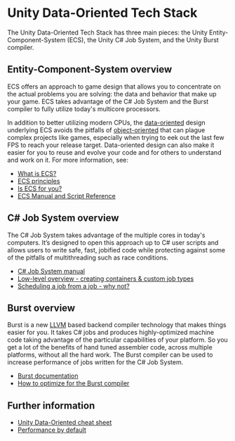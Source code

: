 # Unity Data-Oriented Tech Stack

The Unity Data-Oriented Tech Stack has three main pieces: the Unity Entity-Component-System (ECS), the Unity C# Job System, and the Unity Burst compiler.

## Entity-Component-System overview

ECS offers an approach to game design that allows you to concentrate on the actual problems you are solving: the data and behavior that make up your game. ECS takes advantage of the C# Job System and the Burst compiler to fully utilize today's multicore processors. 

In addition to better utilizing modern CPUs, the [data-oriented](https://en.wikipedia.org/wiki/Data-oriented_design) design underlying ECS avoids the pitfalls of [object-oriented](https://simple.wikipedia.org/wiki/Object-oriented_programming) that can plague complex projects like games, especially when trying to eek out the last few FPS to reach your release target. Data-oriented design can also make it easier for you to reuse and evolve your code and for others to understand and work on it. For more information, see:

- [What is ECS?](getting_started.md)
- [ECS principles](ecs_principles_and_vision.md)
- [Is ECS for you?](is_ecs_for_you.md)
- [ECS Manual and Script Reference](https://docs.unity3d.com/Packages/com.unity.entities@latest?preview=1&subfolder=/manual/index.html)

## C# Job System overview

The C# Job System takes advantage of the multiple cores in today's computers. It’s designed to open this approach up to C# user scripts and allows users to write safe, fast, jobified code while protecting against some of the pitfalls of multithreading such as race conditions.

- [C# Job System manual](https://docs.unity3d.com/Manual/JobSystem.html)
- [Low-level overview - creating containers & custom job types](https://docs.unity3d.com/Packages/com.unity.jobs@latest?preview=1&subfolder=/manual/custom_job_types.html)
- [Scheduling a job from a job - why not?](https://docs.unity3d.com/Packages/com.unity.jobs@latest?preview=1&subfolder=/manual/scheduling_a_job_from_a_job.html)

## Burst overview

Burst is a new [LLVM](https://en.wikipedia.org/wiki/LLVM) based backend compiler technology that makes things easier for you. It takes C# jobs and produces highly-optimized machine code taking advantage of the particular capabilities of your platform. So you get a lot of the benefits of hand tuned assembler code, across multiple platforms, without all the hard work. The Burst compiler can be used to increase performance of jobs written for the C# Job System. 

- [Burst documentation](https://docs.unity3d.com/Packages/com.unity.burst@latest/index.html)
- [How to optimize for the Burst compiler](burst_optimization.md)

## Further information

- [Unity Data-Oriented cheat sheet](cheatsheet.md)
- [Performance by default](http://unity3d.com/performance-by-default)
